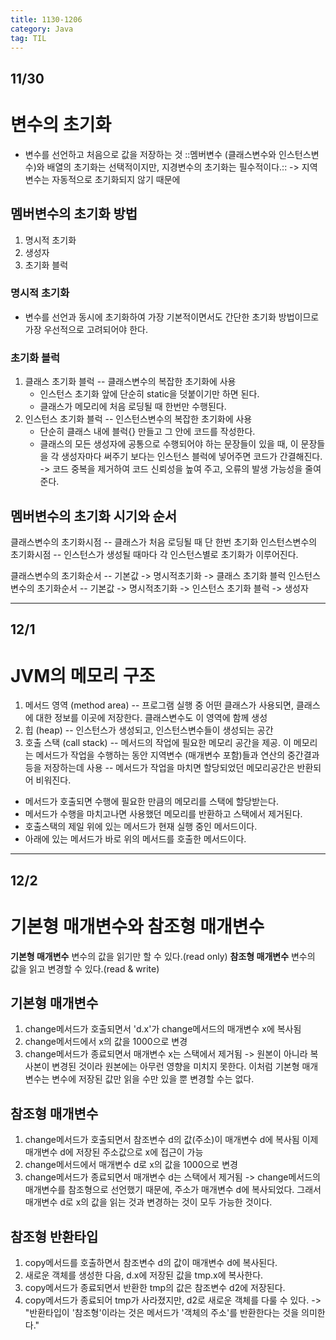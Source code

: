 ```yaml
---
title: 1130-1206
category: Java
tag: TIL
---
```


## 11/30
# 변수의 초기화
 * 변수를 선언하고 처음으로 값을 저장하는 것
::멤버변수 (클래스변수와 인스턴스변수)와 배열의 초기화는 선택적이지만, 지경변수의 초기화는 필수적이다.::
-> 지역변수는 자동적으로 초기화되지 않기 때문에

## 멤버변수의 초기화 방법
1. 명시적 초기화
2. 생성자
3. 초기화 블럭

### 명시적 초기화
* 변수를 선언과 동시에 초기화하여 가장 기본적이면서도 간단한 초기화 방법이므로 가장 우선적으로 고려되어야 한다.

### 초기화 블럭
1. 클래스 초기화 블럭 -- 클래스변수의 복잡한 초기화에 사용
	* 인스턴스  초기화 앞에 단순히 static을 덧붙이기만 하면 된다.
	* 클래스가 메모리에 처음 로딩될 때 한번만 수행된다.
2. 인스턴스 초기화 블럭 -- 인스턴스변수의 복잡한 초기화에 사용
	* 단순히 클래스 내에 블럭{} 만들고 그 안에 코드를 작성한다.
	* 클래스의 모든 생성자에 공통으로 수행되어야 하는 문장들이 있을 때, 이 문장들을 각 생성자마다 써주기 보다는 인스턴스 블럭에 넣어주면 코드가 간결해진다.
-> 코드 중복을 제거하여 코드 신뢰성을 높여 주고, 오류의 발생 가능성을 줄여준다.

## 멤버변수의 초기화 시기와 순서
클래스변수의 초기화시점 -- 클래스가 처음 로딩될 때 단 한번 초기화
인스턴스변수의 초기화시점 -- 인스턴스가 생성될 때마다 각 인스턴스별로 초기화가 이루어진다.

클래스변수의 초기화순서 -- 기본값 -> 명시적초기화 -> 클래스 초기화 블럭
인스턴스변수의 초기화순서 -- 기본값 -> 명시적초기화 -> 인스턴스 초기화 블럭 -> 생성자

---
## 12/1
# JVM의 메모리 구조
1. 메서드 영역 (method area)
-- 프로그램 실행 중 어떤 클래스가 사용되면, 클래스에 대한 정보를 이곳에 저장한다. 클래스변수도 이 영역에 함께 생성
2. 힙 (heap)
-- 인스턴스가 생성되고, 인스턴스변수들이 생성되는 공간
3. 호출 스택 (call stack)
-- 메서드의 작업에 필요한 메모리 공간을 제공. 이 메모리는 메서드가 작업을 수행하는 동안 지역변수 (매개변수 포함)들과 연산의 중간결과 등을 저장하는데 사용
-- 메서드가 작업을 마치면 할당되었던 메모리공간은 반환되어 비워진다.


* 메서드가 호출되면 수행에 필요한 만큼의 메모리를 스택에 할당받는다.
* 메서드가 수행을 마치고나면 사용했던 메모리를 반환하고 스택에서 제거된다.
* 호출스택의 제일 위에 있는 메서드가 현재 실행 중인 메서드이다.
* 아래에 있는 메서드가 바로 위의 메서드를 호출한 메서드이다.

---
## 12/2
# 기본형 매개변수와 참조형 매개변수
**기본형 매개변수**	변수의 값을 읽기만 할 수 있다.(read only)
**참조형 매개변수**	변수의 값을 읽고 변경할 수 있다.(read & write)

## 기본형 매개변수
1. change메서드가 호출되면서 'd.x'가 change메서드의 매개변수 x에 복사됨
2. change메서드에서 x의 값을 1000으로 변경
3. change메서드가 종료되면서 매개변수 x는 스택에서 제거됨
-> 원본이 아니라 복사본이 변경된 것이라 원본에는 아무런 영향을 미치지 못한다.
    이처럼 기본형 매개변수는 변수에 저장된 값만 읽을 수만 있을 뿐 변경할 수는 없다.

## 참조형 매개변수
1. change메서드가 호출되면서 참조변수 d의 값(주소)이 매개변수 d에 복사됨
이제 매개변수 d에 저장된 주소값으로 x에 접근이 가능
2. change메서드에서 매개변수 d로 x의 값을 1000으로 변경
3. change메서드가 종료되면서 매개변수 d는 스택에서 제거됨
->  change메서드의 매개변수를 참조형으로 선언했기 때문에, 주소가 매개변수 d에 복사되었다.
     그래서 매개변수 d로 x의 값을 읽는 것과 변경하는 것이 모두 가능한 것이다.

## 참조형 반환타입
1. copy메서드를 호출하면서 참조변수 d의 값이 매개변수 d에 복사된다.
2. 새로운 객체를 생성한 다음, d.x에 저장된 값을 tmp.x에 복사한다.
3. copy메서드가 종료되면서 반환한 tmp의 값은 참조변수 d2에 저장된다.
4. copy메서드가 종료되어 tmp가 사라졌지만, d2로 새로운 객체를 다룰 수 있다.
-> "반환타입이 '참조형'이라는 것은 메서드가 '객체의 주소'를 반환한다는 것을 의미한다."